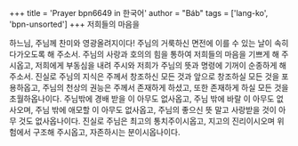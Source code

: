 +++
title = 'Prayer bpn6649 in 한국어'
author = "Báb"
tags = ['lang-ko', 'bpn-unsorted']
+++
저희들의 마음을

하느님, 주님께 찬미와 영광올려지이다! 주님의 거룩하신 면전에 이를 수 있는 날이 속히 다가오도록 해 주소서. 주님의 사랑과 호의의 힘을 통하여 저희들의 마음을 기쁘게 해 주시옵고, 저희에게 부동심을 내려 주시와 저희가 주님의 뜻과 명령에 기꺼이 순종하게 해 주소서. 진실로 주님의 지식은 주께서 창조하신 모든 것과 앞으로 창조하실 모든 것을 포용하옵고, 주님의 천상의 권능은 주께서 존재하게 하셨고, 또한 존재하게 하실 모든 것을 초월하옵나이다. 주님밖에 경배 받을 이 아무도 없사옵고, 주님 밖에 바랄 이 아무도 없사오며, 주님 밖에 애모할 이 아무도 없사옵고, 주님의 좋으신 뜻 말고 사랑받을 것이 아무 것도 없사옵나이다.
진실로 주님은 최고의 통치주이시옵고, 지고의 진리이시오며 위험에서 구조해 주시옵고, 자존하시는 분이시옵나이다.
